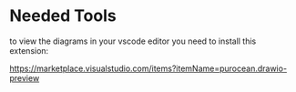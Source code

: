 # Needed Tools

to view the diagrams in your vscode editor you need to install this extension:

https://marketplace.visualstudio.com/items?itemName=purocean.drawio-preview